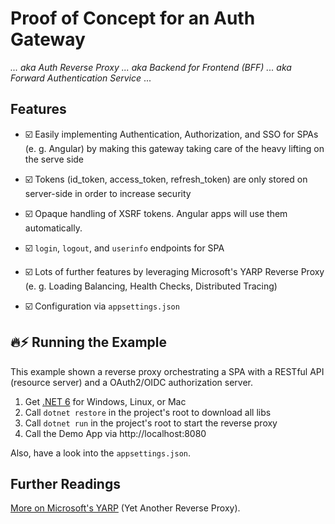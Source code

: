 # Proof of Concept for an Auth Gateway

_... aka Auth Reverse Proxy ... aka Backend for Frontend (BFF) ... aka Forward Authentication Service_ ...

## Features

- ☑️ Easily implementing Authentication, Authorization, and SSO for SPAs (e. g. Angular) by making this gateway taking care of the heavy lifting on the serve side
  
- ☑️ Tokens (id_token, access_token, refresh_token) are only stored on server-side in order to increase security

- ☑️ Opaque handling of XSRF tokens. Angular apps will use them automatically.

- ☑️ ``login``, ``logout``, and ``userinfo`` endpoints for SPA

- ☑️ Lots of further features by leveraging Microsoft's YARP Reverse Proxy (e. g. Loading Balancing, Health Checks, Distributed Tracing)

- ☑️ Configuration via ``appsettings.json``
  
## 🔥⚡️ Running the Example

This example shown a reverse proxy orchestrating a SPA with a RESTful API (resource server) and a OAuth2/OIDC authorization server.

1. Get [.NET 6](https://dotnet.microsoft.com/download/dotnet/6.0) for Windows, Linux, or Mac
2. Call ``dotnet restore`` in the project's root to download all libs
3. Call ``dotnet run`` in the project's root to start the reverse proxy
4. Call the Demo App via http://localhost:8080

Also, have a look into the ``appsettings.json``.

## Further Readings

[More on Microsoft's YARP](https://microsoft.github.io/reverse-proxy/articles/getting-started.html) (Yet Another Reverse Proxy).
